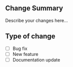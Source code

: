 ## Change Summary

Describe your changes here...

## Type of change

- [ ] Bug fix
- [ ] New feature
- [ ] Documentation update